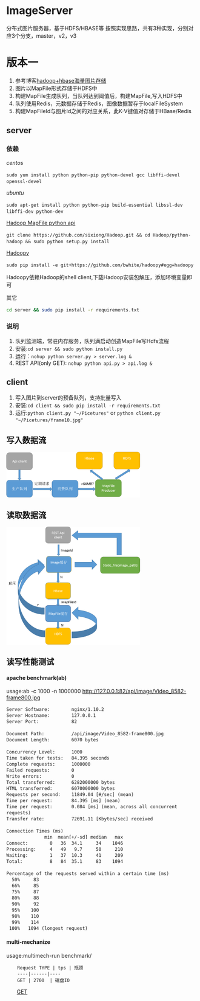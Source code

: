 # ImageServer 
分布式图片服务器，基于HDFS/HBASE等
按照实现思路，共有3种实现，分别对应3个分支，master，v2，v3
# 版本一
1. 参考博客[hadoop+hbase海量图片存储](http://blog.csdn.net/good_mpj/article/details/43309553?ref=myread)
2. 图片以MapFile形式存储于HDFS中
3. 构建MapFile生成队列，当队列达到阈值后，构建MapFile,写入HDFS中
4. 队列使用Redis，元数据存储于Redis，图像数据暂存于localFileSystem
5. 构建MapFileId与图片Id之间的对应关系，此K-V键值对存储于HBase/Redis

## server
### 依赖
*centos*

`sudo yum install python python-pip python-devel gcc libffi-devel  openssl-devel`

*ubuntu*

`sudo apt-get install python python-pip build-essential libssl-dev libffi-dev python-dev`

[Hadoop MapFile python api](https://github.com/sixiong/Hadoop) 

`git clone https://github.com/sixiong/Hadoop.git && cd Hadoop/python-hadoop && sudo python setup.py install`

[Hadoopy](http://www.hadoopy.com/en/latest/tutorial.html)

`sudo pip install -e git+https://github.com/bwhite/hadoopy#egg=hadoopy`

Hadoopy依赖Hadoop的shell client,下载Hadoop安装包解压，添加环境变量即可

其它
```bash
cd server && sudo pip install -r requirements.txt
```

### 说明

1. 队列监测端，常驻内存服务，队列满启动创造MapFile写Hdfs流程
2. 安装:`cd server && sudo python install.py`
3. 运行：`nohup python server.py > server.log &`
4. REST API(only GET): `nohup python api.py > api.log &`

## client
1. 写入图片到server的预备队列，支持批量写入
2. 安装:`cd client && sudo pip install -r requirements.txt`
3. 运行:`python client.py "~/Picetures"` or `python client.py "~/Picetures/frame10.jpg"`

## 写入数据流
<img src="static_files/write.png" width="70%" height="70%" align="middle">

## 读取数据流
<img src="static_files/read.png" width="70%" height="70%" align="middle">

## 读写性能测试
#### apache benchmark(ab)
usage:ab -c 1000 -n 1000000 http://127.0.0.1:82/api/image/Video_8582-frame800.jpg
```
Server Software:        nginx/1.10.2
Server Hostname:        127.0.0.1
Server Port:            82

Document Path:          /api/image/Video_8582-frame800.jpg
Document Length:        6070 bytes

Concurrency Level:      1000
Time taken for tests:   84.395 seconds
Complete requests:      1000000
Failed requests:        0
Write errors:           0
Total transferred:      6282000000 bytes
HTML transferred:       6070000000 bytes
Requests per second:    11849.04 [#/sec] (mean)
Time per request:       84.395 [ms] (mean)
Time per request:       0.084 [ms] (mean, across all concurrent requests)
Transfer rate:          72691.11 [Kbytes/sec] received

Connection Times (ms)
              min  mean[+/-sd] median   max
Connect:        0   36  34.1     34    1046
Processing:     4   49   9.7     50     210
Waiting:        1   37  10.3     41     209
Total:          8   84  35.1     83    1094

Percentage of the requests served within a certain time (ms)
  50%     83
  66%     85
  75%     87
  80%     88
  90%     92
  95%    100
  98%    110
  99%    114
 100%   1094 (longest request)
```
#### multi-mechanize
usage:multimech-run benchmark/

        Request TYPE | tps | 瓶颈
        ----|------|----
        GET | 2700  | 磁盘IO

        [GET](http://htmlpreview.github.io/?https://github.com/sixiong/ImageServer/blob/master/benchmark/results/results_2016.12.20_15.45.18/results.html)</br>

